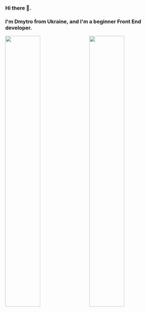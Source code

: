 ### Hi there 👋. 
### I'm Dmytro from Ukraine, and I'm a beginner Front End developer.

<img align='left' width='47%' src='https://github-readme-stats.vercel.app/api?username=chernetskyi8704&show_icons=true&theme=tokyonight' />

<img align='right' width='47%' src='https://github-readme-stats.vercel.app/api/top-langs/?username=chernetskyi8704&layout=compact' />
